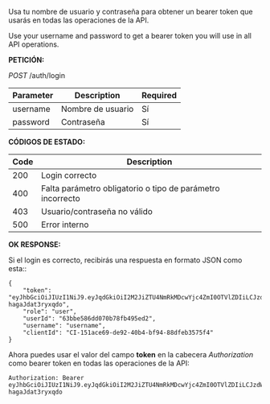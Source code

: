 
Usa tu nombre de usuario y contraseña para obtener un bearer token que usarás en todas las operaciones de la API.

Use your username and password to get a bearer token you will use in all API operations.

**PETICIÓN:** 

*POST* /auth/login

|Parameter|Description|Required|
|---------|-----------|--------|
|username | Nombre de usuario | Sí |
|password | Contraseña  | Sí |

**CÓDIGOS DE ESTADO:**

|Code|Description|
|----|-------|
|200 | Login correcto |
|400 | Falta parámetro obligatorio o tipo de parámetro incorrecto |
|403 | Usuario/contraseña no válido |
|500 | Error interno|

**OK RESPONSE:**

Si el login es correcto, recibirás una respuesta en formato JSON como esta::

```
{
    "token": "eyJhbGciOiJIUzI1NiJ9.eyJqdGkiOiI2M2JiZTU4NmRkMDcwYjc4ZmI0OTVlZDIiLCJzdWIiOiJ1c2VyMSIsImF1ZCI6InVzZXIiLCJpc3MiOiJDSS0xNTFhY2U2OS1kZTkyLTQwYjQtYmY5NC04OGRmZWIzNTc1ZjQiLCJpYXQiOjE2ODQ3NDg0MTUsImV4cCI6MTY4NDgzNDgxNX0.CcNyo8Ug45dNLNZ0Q41wpPObrFI-hagaJdat3ryxqdo",
    "role": "user",
    "userId": "63bbe586dd070b78fb495ed2",
    "username": "username",
    "clientId": "CI-151ace69-de92-40b4-bf94-88dfeb3575f4"
}
```

Ahora puedes usar el valor del campo **token** en la cabecera *Authorization* como bearer token en todas las operaciones de la API:

```
Authorization: Bearer eyJhbGciOiJIUzI1NiJ9.eyJqdGkiOiI2M2JiZTU4NmRkMDcwYjc4ZmI0OTVlZDIiLCJzdWIiOiJ1c2VyMSIsImF1ZCI6InVzZXIiLCJpc3MiOiJDSS0xNTFhY2U2OS1kZTkyLTQwYjQtYmY5NC04OGRmZWIzNTc1ZjQiLCJpYXQiOjE2ODQ3NDg0MTUsImV4cCI6MTY4NDgzNDgxNX0.CcNyo8Ug45dNLNZ0Q41wpPObrFI-hagaJdat3ryxqdo
```


